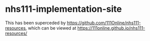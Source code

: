# nhs111-implementation-site

This has been superceded by https://github.com/111Online/nhs111-resources, which can be viewed at https://111online.github.io/nhs111-resources/
